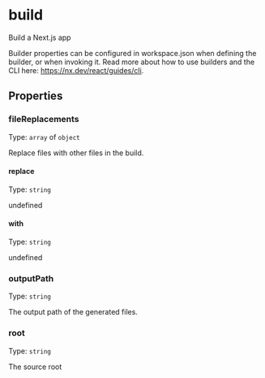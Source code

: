 # build

Build a Next.js app

Builder properties can be configured in workspace.json when defining the builder, or when invoking it.
Read more about how to use builders and the CLI here: https://nx.dev/react/guides/cli.

## Properties

### fileReplacements

Type: `array` of `object`

Replace files with other files in the build.

#### replace

Type: `string`

undefined

#### with

Type: `string`

undefined

### outputPath

Type: `string`

The output path of the generated files.

### root

Type: `string`

The source root
